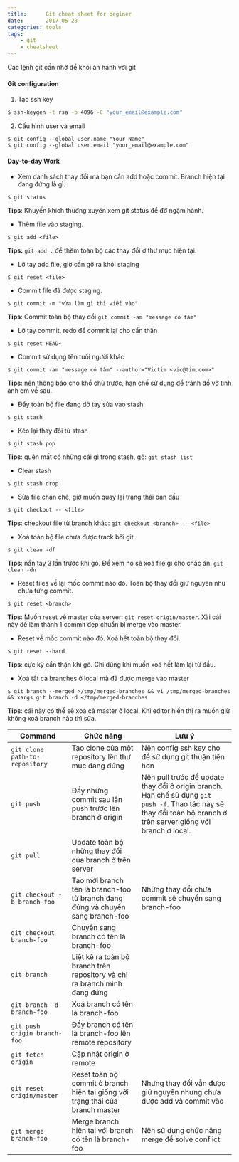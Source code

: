 ```yaml
---
title:      Git cheat sheet for beginer
date:       2017-05-28
categories: tools
tags: 
    - git 
    - cheatsheet
---
```

Các lệnh git cần nhớ để khỏi ăn hành với git
<!-- more -->
#### Git configuration
1. Tạo ssh key 
```bash
$ ssh-keygen -t rsa -b 4096 -C "your_email@example.com"
```
2. Cấu hình user và email
```
$ git config --global user.name "Your Name"
$ git config --global user.email "your_email@example.com"
```

#### Day-to-day Work
- Xem danh sách thay đổi mà bạn cần add hoặc commit. Branch hiện tại đang đứng là gì.   
```
$ git status
```
**Tips**: Khuyến khích thường xuyên xem git status để đỡ ngậm hành.

- Thêm file vào staging.   
```
$ git add <file>
```
**Tips:** `git add .` để thêm toàn bộ các thay đổi ở thư mục hiện tại.   

- Lỡ tay add file, giờ cần gỡ ra khỏi staging  
```
$ git reset <file> 
```

- Commit file đã được staging.
```
$ git commit -m "vừa làm gì thì viết vào" 
```
**Tips**: Commit toàn bộ thay đổi `git commit -am "message có tâm"`  

- Lỡ tay commit, redo để commit lại cho cẩn thận 
```
$ git reset HEAD~
```

- Commit sử dụng tên tuổi người khác 
```
$ git commit -am "message có tâm" --author="Victim <vic@tim.com>"
```
**Tips**: nên thông báo cho khổ chủ trước, hạn chế sử dụng để tránh đổ vỡ tình anh em về sau. 

- Đẩy toàn bộ file đang dở tay sửa vào stash  
```
$ git stash 
```

- Kéo lại thay đổi từ stash 
```
$ git stash pop 
```
**Tips**: quên mất có những cái gì trong stash, gõ: `git stash list`   

- Clear stash 
```
$ git stash drop
```

- Sửa file chán chê, giờ muốn quay lại trạng thái ban đầu
```
$ git checkout -- <file> 
```
**Tips**: checkout file từ branch khác: `git checkout <branch> -- <file>`  

- Xoá toàn bộ file chưa được track bởi git
```
$ git clean -df 
```
**Tips**: nắn tay 3 lần trước khi gõ. Để xem nó sẽ xoá file gì cho chắc ăn: `git clean -dn`  

- Reset files về lại mốc commit nào đó. Toàn bộ thay đổi giữ nguyên như chưa từng commit. 
```
$ git reset <branch> 
```
**Tips**: Muốn reset về master của server: `git reset origin/master`. Xài cái này để làm thành 1 commit đẹp chuẩn bị merge vào master. 

- Reset về mốc commit nào đó. Xoá hết toàn bộ thay đổi. 
```
$ git reset --hard 
```
**Tips**: cực kỳ cẩn thận khi gõ. Chỉ dùng khi muốn xoá hết làm lại từ đầu.  

- Xoá tất cả branches ở local mà đã được merge vào master 
```
$ git branch --merged >/tmp/merged-branches && vi /tmp/merged-branches && xargs git branch -d </tmp/merged-branches
```
**Tips**: cái này có thể sẽ xoá cả master ở local. Khi editor hiển thị ra muốn giữ không xoá branch nào thì sửa.  

| Command| Chức năng| Lưu ý|
| ---| ---| ---|
|`git clone path-to-repository`| Tạo clone của một repository lên thư mục đang đứng| Nên config ssh key cho để sử dụng git thuận tiện hơn|
|`git push`| Đẩy những commit sau lần push trước lên branch ở origin| Nên pull trước để update thay đổi ở origin branch. Hạn chế sử dụng `git push -f`. Thao tác này sẽ thay đổi toàn bộ branch ở trên server giống với branch ở local.|
|`git pull`| Update toàn bộ những thay đổi của branch ở trên server||
|`git checkout -b branch-foo`| Tạo mới branch tên là branch-foo từ branch đang đứng và chuyển sang branch-foo|Những thay đổi chưa commit sẽ chuyển sang branch-foo|
|`git checkout branch-foo`| Chuyển sang branch có tên là branch-foo| | 
|`git branch`| Liệt kê ra toàn bộ branch trên repository và chỉ ra branch mình đang đứng||
|`git branch -d branch-foo`| Xoá branch có tên là branch-foo|| 
|`git push origin branch-foo`| Đẩy branch có tên là branch-foo lên remote repository||
|`git fetch origin`| Cập nhật origin ở remote||
|`git reset origin/master`| Reset toàn bộ commit ở branch hiện tại giống với trạng thái của branch master| Nhưng thay đổi vẫn được giữ nguyên nhưng chưa được add và commit vào|
|`git merge branch-foo`| Merge branch hiện tại với branch có tên là branch-foo| Nên sử dụng chức năng merge để solve conflict|